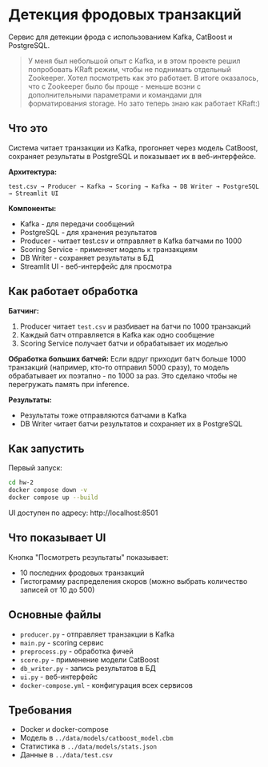 # Детекция фродовых транзакций

Сервис для детекции фрода с использованием Kafka, CatBoost и PostgreSQL.

> У меня был небольшой опыт с Kafka, и в этом проекте решил попробовать KRaft режим, чтобы не поднимать отдельный Zookeeper. Хотел посмотреть как это работает. В итоге оказалось, что с Zookeeper было бы проще - меньше возни с дополнительными параметрами и командами для форматирования storage. Но зато теперь знаю как работает KRaft:)

## Что это

Система читает транзакции из Kafka, прогоняет через модель CatBoost, сохраняет результаты в PostgreSQL и показывает их в веб-интерфейсе.

**Архитектура:**
```
test.csv → Producer → Kafka → Scoring → Kafka → DB Writer → PostgreSQL → Streamlit UI
```

**Компоненты:**
- Kafka - для передачи сообщений
- PostgreSQL - для хранения результатов
- Producer - читает test.csv и отправляет в Kafka батчами по 1000
- Scoring Service - применяет модель к транзакциям
- DB Writer - сохраняет результаты в БД
- Streamlit UI - веб-интерфейс для просмотра

## Как работает обработка

**Батчинг:**
1. Producer читает `test.csv` и разбивает на батчи по 1000 транзакций
2. Каждый батч отправляется в Kafka как одно сообщение
3. Scoring Service получает батчи и обрабатывает их моделью

**Обработка больших батчей:**
Если вдруг приходит батч больше 1000 транзакций (например, кто-то отправил 5000 сразу), то модель обрабатывает их поэтапно - по 1000 за раз. Это сделано чтобы не перегружать память при inference.

**Результаты:**
- Результаты тоже отправляются батчами в Kafka
- DB Writer читает батчи результатов и сохраняет их в PostgreSQL

## Как запустить

Первый запуск:
```bash
cd hw-2
docker compose down -v
docker compose up --build
```

UI доступен по адресу: http://localhost:8501

## Что показывает UI

Кнопка "Посмотреть результаты" показывает:
- 10 последних фродовых транзакций
- Гистограмму распределения скоров (можно выбрать количество записей от 10 до 500)

## Основные файлы

- `producer.py` - отправляет транзакции в Kafka
- `main.py` - scoring сервис
- `preprocess.py` - обработка фичей
- `score.py` - применение модели CatBoost
- `db_writer.py` - запись результатов в БД
- `ui.py` - веб-интерфейс
- `docker-compose.yml` - конфигурация всех сервисов

## Требования

- Docker и docker-compose
- Модель в `../data/models/catboost_model.cbm`
- Статистика в `../data/models/stats.json`
- Данные в `../data/test.csv`
